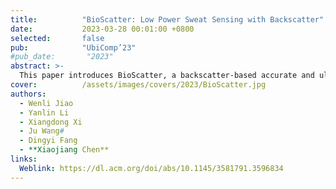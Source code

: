 ```yaml
---
title:          "BioScatter: Low Power Sweat Sensing with Backscatter"
date:           2023-03-28 00:01:00 +0800
selected:       false
pub:            "UbiComp’23"
#pub_date:       "2023"
abstract: >-
  This paper introduces BioScatter, a backscatter-based accurate and ultra-low-power sweat-sensing wearable sensor that does not need any energy-hungry ADC, DAC, and active radios. The key to eliminating DAC is a novel low-power voltage sweeping circuit design that can perform as well as a 12-bit DAC. To eliminate the ADC, we borrow backscatter technology that can directly transmit the measured analog sensing values to the reader, thus avoiding digital sampling. Extensive results show that BioScatter has a low-power consumption of 313.5 μW and achieves more than 98.5% sensing accuracy for detecting five concentration levels of three types of important bio-fluid in sweat.
cover:          /assets/images/covers/2023/BioScatter.jpg
authors:
  - Wenli Jiao
  - Yanlin Li
  - Xiangdong Xi
  - Ju Wang#
  - Dingyi Fang
  - **Xiaojiang Chen**
links:
  Weblink: https://dl.acm.org/doi/abs/10.1145/3581791.3596834
---
```

